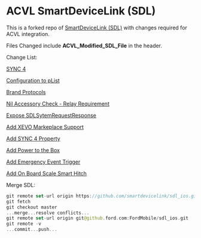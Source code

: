 # ACVL SmartDeviceLink (SDL)

This is a forked repo of [SmartDeviceLink (SDL)](https://github.com/smartdevicelink/sdl_ios) with changes required for ACVL integration.

Files Changed include **ACVL_Modified_SDL_File** in the header.

Change List:

[SYNC 4](https://github.ford.com/FordMobile/sdl_ag/pull/1)

[Configuration to pList](https://github.ford.com/FordMobile/sdl_ag/pull/2)

[Brand Protocols](https://github.ford.com/FordMobile/sdl_ag/pull/3)

[Nil Accessory Check - Relay Requirement](https://github.ford.com/FordMobile/sdl_ag/pull/6)

[Expose SDLSytemRequestResponse](https://github.ford.com/FordMobile/sdl_ios/pull/7)

[Add XEVO Markeplace Support](https://github.ford.com/FordMobile/sdl_ios/pull/9)

[Add SYNC 4 Property](https://github.ford.com/FordMobile/sdl_ag/pull/26)

[Add Power to the Box](https://github.ford.com/FordMobile/sdl_ios/pull/21)

[Add Emergency Event Trigger](https://github.ford.com/FordMobile/sdl_ios/pull/24)

[Add On Board Scale Smart Hitch](https://github.ford.com/FordMobile/sdl_ios/pull/27)

Merge SDL:

```swift
git remote set-url origin https://github.com/smartdevicelink/sdl_ios.git
git fetch
git checkout master
...merge...resolve conflicts...
git remote set-url origin git@github.ford.com:FordMobile/sdl_ios.git
git remote -v
...commit...push...
```
